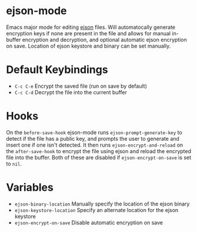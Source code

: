 # ejson-mode
Emacs major mode for editing [ejson](https://github.com/Shopify/ejson) files.  Will automatocally generate encryption keys if none are present in the file and allows for manual in-buffer encryption and decryption, and optional automatic ejson encryption on save.  Location of ejson keystore and binary can be set manually.


# Default Keybindings
* `C-c C-e` Encrypt the saved file (run on save by default)
* `C-c C-d` Decrypt the file into the current buffer

# Hooks
On the `before-save-hook` ejson-mode runs `ejson-prompt-generate-key` to detect if the file has a public key, and prompts the user to generate and insert one if one isn't detected. It then runs `ejson-encrypt-and-reload` on the `after-save-hook` to encrypt the file using ejson and reload the encrypted file into the buffer. Both of these are disabled if `ejson-encrypt-on-save` is set to `nil`.

# Variables
* `ejson-binary-location` Manually specify the location of the ejson binary
* `ejson-keystore-location` Specify an alternate location for the ejson keystore
* `ejson-encrypt-on-save` Disable automatic encryption on save
